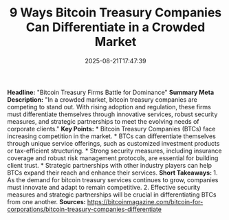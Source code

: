 ﻿---
title: "9 Ways Bitcoin Treasury Companies Can Differentiate in a Crowded Market"
date: "2025-08-21T17:47:39"
category: "Markets"
image: "/images/generated/briefs/2025-08-21/9 ways bitcoin treasury companies can differentiate in a cro.svg"

summary: ""
slug: "9 ways bitcoin treasury companies can differentiate in a cro"
source_urls:
  - "https://bitcoinmagazine.com/bitcoin-for-corporations/bitcoin-treasury-companies-differentiate"
seo:
  title: "9 Ways Bitcoin Treasury Companies Can Differentiate in a Crowded Market | Hash n Hedge"
  description: ""
  keywords: ["news", "markets", "brief"]
---
**Headline:** "Bitcoin Treasury Firms Battle for Dominance"  **Summary Meta Description:** "In a crowded market, bitcoin treasury companies are competing to stand out. With rising adoption and regulation, these firms must differentiate themselves through innovative services, robust security measures, and strategic partnerships to meet the evolving needs of corporate clients."  **Key Points:**  * Bitcoin Treasury Companies (BTCs) face increasing competition in the market. * BTCs can differentiate themselves through unique service offerings, such as customized investment products or tax-efficient structuring. * Strong security measures, including insurance coverage and robust risk management protocols, are essential for building client trust. * Strategic partnerships with other industry players can help BTCs expand their reach and enhance their services.  **Short Takeaways:**  1. As the demand for bitcoin treasury services continues to grow, companies must innovate and adapt to remain competitive. 2. Effective security measures and strategic partnerships will be crucial in differentiating BTCs from one another.  **Sources:**  https://bitcoinmagazine.com/bitcoin-for-corporations/bitcoin-treasury-companies-differentiate 
